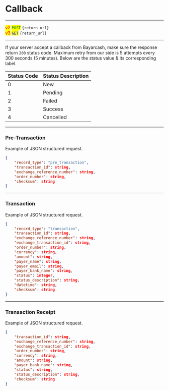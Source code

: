 # Callback

***

<mark style="color:red;">v2</mark>  <mark style="color:green;">`POST`</mark>  `{return_url}`\
<mark style="color:red;">v3</mark>  <mark style="color:blue;">`GET`</mark>  `{return_url}`

***



If your server accept a callback from Bayarcash, make sure the response return `200` status code. Maximum retry from our side is 5 attempts every 300 seconds (5 minutes). Below are the status value & its corresponding label.



| Status Code | Status Description |
| ----------- | ------------------ |
| 0           | New                |
| 1           | Pending            |
| 2           | Failed             |
| 3           | Success            |
| 4           | Cancelled          |



***

### Pre-Transaction

Example of JSON structured request.



```json
{
    "record_type": "pre_transaction",
    "transaction_id": string,
    "exchange_reference_number": string,
    "order_number": string,
    "checksum": string
}
```



***

### Transaction

Example of JSON structured request.



```json
{
    "record_type": "transaction",
    "transaction_id": string,
    "exchange_reference_number": string,
    "exchange_transaction_id": string,
    "order_number": string,
    "currency": string,
    "amount": string,
    "payer_name": string,
    "payer_email": string,
    "payer_bank_name": string,
    "status": integer,
    "status_description": string,
    "datetime": string,
    "checksum": string
}
```



***

### Transaction Receipt

Example of JSON structured request.



```json
{
    "transaction_id": string,
    "exchange_reference_number": string,
    "exchange_transaction_id": string,
    "order_number": string,
    "currency": string,
    "amount": string,
    "payer_bank_name": string,
    "status": string,
    "status_description": string,
    "checksum": string
}
```

